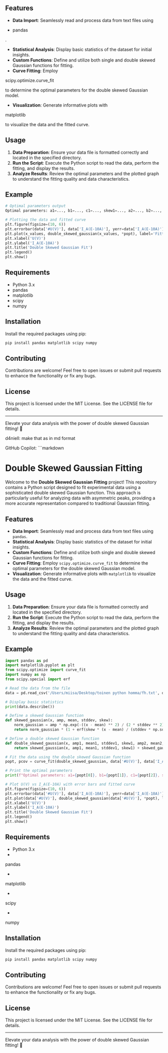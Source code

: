## Features

- **Data Import**: Seamlessly read and process data from text files using 

- pandas

.
- **Statistical Analysis**: Display basic statistics of the dataset for initial insights.
- **Custom Functions**: Define and utilize both single and double skewed Gaussian functions for fitting.
- **Curve Fitting**: Employ 

scipy.optimize.curve_fit

 to determine the optimal parameters for the double skewed Gaussian model.
- **Visualization**: Generate informative plots with 

matplotlib

 to visualize the data and the fitted curve.

## Usage

1. **Data Preparation**: Ensure your data file is formatted correctly and located in the specified directory.
2. **Run the Script**: Execute the Python script to read the data, perform the fitting, and display the results.
3. **Analyze Results**: Review the optimal parameters and the plotted graph to understand the fitting quality and data characteristics.

## Example

```python
# Optimal parameters output
Optimal parameters: a1=..., b1=..., c1=..., skew1=..., a2=..., b2=..., c2=..., skew2=...

# Plotting the data and fitted curve
plt.figure(figsize=(10, 6))
plt.errorbar(data['#U(V)'], data['I_A(E-10A)'], yerr=data['I_A(E-10A)']*0.1, fmt='o', label='Data')
plt.plot(x_values, double_skewed_gaussian(x_values, *popt), label='Fitted Curve', color='red')
plt.xlabel('U(V)')
plt.ylabel('I_A(E-10A)')
plt.title('Double Skewed Gaussian Fit')
plt.legend()
plt.show()
```

## Requirements

- Python 3.x
- pandas
- matplotlib
- scipy
- numpy



## Installation

Install the required packages using pip:

```sh
pip install pandas matplotlib scipy numpy
```

## Contributing

Contributions are welcome! Feel free to open issues or submit pull requests to enhance the functionality or fix any bugs.

## License

This project is licensed under the MIT License. See the LICENSE file for details.

---

Elevate your data analysis with the power of double skewed Gaussian fitting! 🚀

d4niell: make that as in md format

GitHub Copilot: ```markdown
# Double Skewed Gaussian Fitting

Welcome to the **Double Skewed Gaussian Fitting** project! This repository contains a Python script designed to fit experimental data using a sophisticated double skewed Gaussian function. This approach is particularly useful for analyzing data with asymmetric peaks, providing a more accurate representation compared to traditional Gaussian fitting.

## Features

- **Data Import**: Seamlessly read and process data from text files using `pandas`.
- **Statistical Analysis**: Display basic statistics of the dataset for initial insights.
- **Custom Functions**: Define and utilize both single and double skewed Gaussian functions for fitting.
- **Curve Fitting**: Employ `scipy.optimize.curve_fit` to determine the optimal parameters for the double skewed Gaussian model.
- **Visualization**: Generate informative plots with `matplotlib` to visualize the data and the fitted curve.

## Usage

1. **Data Preparation**: Ensure your data file is formatted correctly and located in the specified directory.
2. **Run the Script**: Execute the Python script to read the data, perform the fitting, and display the results.
3. **Analyze Results**: Review the optimal parameters and the plotted graph to understand the fitting quality and data characteristics.

## Example

```python
import pandas as pd
import matplotlib.pyplot as plt
from scipy.optimize import curve_fit
import numpy as np
from scipy.special import erf

# Read the data from the file
data = pd.read_csv('/Users/miisa/Desktop/toinen python homma/fh.txt', delim_whitespace=True)

# Display basic statistics
print(data.describe())

# Define a skewed Gaussian function
def skewed_gaussian(x, amp, mean, stddev, skew):
    norm_gaussian = amp * np.exp(-((x - mean) ** 2) / (2 * stddev ** 2))
    return norm_gaussian * (1 + erf(skew * (x - mean) / (stddev * np.sqrt(2))))

# Define a double skewed Gaussian function
def double_skewed_gaussian(x, amp1, mean1, stddev1, skew1, amp2, mean2, stddev2, skew2):
    return skewed_gaussian(x, amp1, mean1, stddev1, skew1) + skewed_gaussian(x, amp2, mean2, stddev2, skew2)

# Fit the data using the double skewed Gaussian function
popt, pcov = curve_fit(double_skewed_gaussian, data['#U(V)'], data['I_A(E-10A)'], p0=[1, 10, 1, 0, 1, 5, 1, 0])

# Print the optimal parameters
print(f"Optimal parameters: a1={popt[0]}, b1={popt[1]}, c1={popt[2]}, skew1={popt[3]}, a2={popt[4]}, b2={popt[5]}, c2={popt[6]}, skew2={popt[7]}")

# Plot U(V) vs I_A(E-10A) with error bars and fitted curve
plt.figure(figsize=(10, 6))
plt.errorbar(data['#U(V)'], data['I_A(E-10A)'], yerr=data['I_A(E-10A)']*0.1, fmt='o', label='Data')
plt.plot(data['#U(V)'], double_skewed_gaussian(data['#U(V)'], *popt), label='Fitted Curve', color='red')
plt.xlabel('U(V)')
plt.ylabel('I_A(E-10A)')
plt.title('Double Skewed Gaussian Fit')
plt.legend()
plt.show()
```

## Requirements

- Python 3.x
- 

pandas


- 

matplotlib


- 

scipy


- 

numpy



## Installation

Install the required packages using pip:

```sh
pip install pandas matplotlib scipy numpy
```

## Contributing

Contributions are welcome! Feel free to open issues or submit pull requests to enhance the functionality or fix any bugs.

## License

This project is licensed under the MIT License. See the LICENSE file for details.

---

Elevate your data analysis with the power of double skewed Gaussian fitting! 🚀
```
